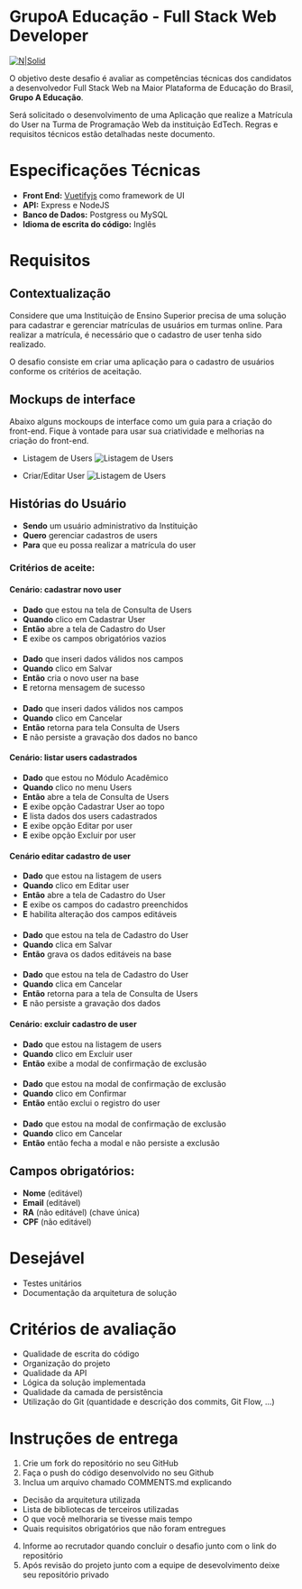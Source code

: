GrupoA Educação - Full Stack Web Developer
===================

[![N|Solid](https://www.grupoa.com.br/hs-fs/hubfs/logo-grupoa.png?width=300&name=logo-grupoa.png)](https://www.grupoa.com.br) 

O objetivo deste desafio é avaliar as competências técnicas dos candidatos a desenvolvedor Full Stack Web na Maior Plataforma de Educação do Brasil, **Grupo A Educação**. 

Será solicitado o desenvolvimento de uma Aplicação que realize a Matrícula do User na Turma de Programação Web da instituição EdTech. Regras e requisitos técnicos estão detalhadas neste documento.

# Especificações Técnicas
- **Front End:** [Vuetifyjs](https://vuetifyjs.com/en/)  como framework de UI
- **API:** Express e NodeJS
- **Banco de Dados:** Postgress ou MySQL
- **Idioma de escrita do código:** Inglês


# Requisitos
## Contextualização
Considere que uma Instituição de Ensino Superior precisa de uma solução para cadastrar e gerenciar matrículas de usuários em turmas online. Para realizar a matrícula, é necessário que o cadastro de user tenha sido realizado.

O desafio consiste em criar uma aplicação para o cadastro de usuários conforme os critérios de aceitação.

## Mockups de interface
Abaixo alguns mockoups de interface como um guia para a criação do front-end. Fique à vontade para usar sua criatividade e melhorias na criação do front-end.

* Listagem de Users
![Listagem de Users](/mockups/studants_list.png)

* Criar/Editar User
![Listagem de Users](/mockups/studants_save.png)

## Histórias do Usuário
- **Sendo** um usuário administrativo da Instituição
- **Quero** gerenciar cadastros de users
- **Para** que eu possa realizar a matrícula do user

### Critérios de aceite: 

#### Cenário: cadastrar novo user
- **Dado** que estou na tela de Consulta de Users
- **Quando** clico em Cadastrar User
- **Então** abre a tela de Cadastro do User
- **E** exibe os campos obrigatórios vazios
####
- **Dado** que inseri dados válidos nos campos
- **Quando** clico em Salvar
- **Então** cria o novo user na base
- **E** retorna mensagem de sucesso
####
- **Dado** que inseri dados válidos nos campos
- **Quando** clico em Cancelar
- **Então** retorna para tela Consulta de Users
- **E** não persiste a gravação dos dados no banco 

#### Cenário: listar users cadastrados 
- **Dado** que estou no Módulo Acadêmico
- **Quando** clico no menu Users
- **Então** abre a tela de Consulta de Users 
- **E** exibe opção Cadastrar User ao topo
- **E** lista dados dos users cadastrados
- **E** exibe opção Editar por user
- **E** exibe opção Excluir por user

#### Cenário editar cadastro de user
- **Dado** que estou na listagem de users
- **Quando** clico em Editar user
- **Então** abre a tela de Cadastro do User 
- **E** exibe os campos do cadastro preenchidos
- **E** habilita alteração dos campos editáveis
####
- **Dado** que estou na tela de Cadastro do User
- **Quando** clica em Salvar
- **Então** grava os dados editáveis na base
####
- **Dado** que estou na tela de Cadastro do User
- **Quando** clica em Cancelar
- **Então** retorna para a tela de Consulta de Users
- **E** não persiste a gravação dos dados

#### Cenário: excluir cadastro de user
- **Dado** que estou na listagem de users
- **Quando** clico em Excluir user
- **Então** exibe a modal de confirmação de exclusão
####
- **Dado** que estou na modal de confirmação de exclusão 
- **Quando** clico em Confirmar
- **Então** então exclui o registro do user
####
- **Dado** que estou na modal de confirmação de exclusão
- **Quando** clico em Cancelar
- **Então** então fecha a modal e não persiste a exclusão

## Campos obrigatórios:
- **Nome** (editável)
- **Email** (editável)
- **RA** (não editável) (chave única)
- **CPF** (não editável)

# Desejável
- Testes unitários
- Documentação da arquitetura de solução

# Critérios de avaliação
- Qualidade de escrita do código
- Organização do projeto
- Qualidade da API
- Lógica da solução implementada
- Qualidade da camada de persistência
- Utilização do Git (quantidade e descrição dos commits, Git Flow, ...)

# Instruções de entrega
1. Crie um fork do repositório no seu GitHub
2. Faça o push do código desenvolvido no seu Github
3. Inclua um arquivo chamado COMMENTS.md explicando
- Decisão da arquitetura utilizada
- Lista de bibliotecas de terceiros utilizadas
- O que você melhoraria se tivesse mais tempo
- Quais requisitos obrigatórios que não foram entregues
4. Informe ao recrutador quando concluir o desafio junto com o link do repositório
5. Após revisão do projeto junto com a equipe de desevolvimento deixe seu repositório privado
